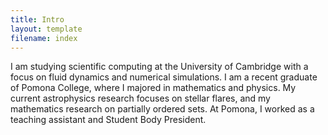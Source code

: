 ```yaml
---
title: Intro
layout: template
filename: index
--- 
```


I am studying scientific computing at the University of Cambridge with a focus on fluid dynamics and numerical simulations. I am a recent graduate of Pomona College, where I majored in mathematics and physics. My current astrophysics research focuses on stellar flares, and my mathematics research on partially ordered sets. At Pomona, I worked as a teaching assistant and Student Body President. 
